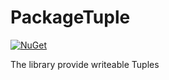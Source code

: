 # PackageTuple

[![NuGet](https://img.shields.io/nuget/v/PackageTuple.svg?style=flat)](https://www.nuget.org/packages/PackageTuple/)

The library provide writeable Tuples
